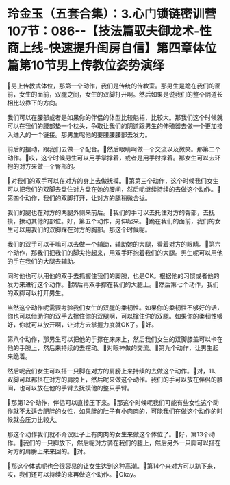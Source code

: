 # 玲金玉（五套合集）：3.心门锁链密训营 107节：086--【技法篇驭夫御龙术-性商上线-快速提升闺房自信】第四章体位篇第10节男上传教位姿势演绎

🎼男上传教式体位，那第一个动作，我们是传统的传教室。那男生是跪在我们的面前，女生的面前，双腿之间，女生的双脚打开啊。然后如果是说我们的整个阴道长相比较靠下的方向。

我们可以在腰部或者是如果你的伴侣的体型比较魁梧，比较大。那我们这个时候就可以在我们的腰部垫一个枕头，争取让我们的阴道跟男生的伸殖器去做一个更加接入进入的一个链接。那男生呢他的要腰腰腰部去发力。

前后的摆动，跟我们去做一个配合。🎼然后眼睛啊做一个交流以及微笑。那第二个动作。🎼哎，这个时候男生可以用手掌撑着，或者是用手肘撑着。那女生可以去环抱的对方来做一个臀部的。

🎼对我们的双手可以在对方的身上去做抚摸。🎼第第三个动作，这个时候我们女生可以把我们的双脚去盘住对方盘在她的腰间，然后呢继续持续的去做这个动作。🎼第四个动作，我们的双脚打开，让对方的腿稍微合拢。

我们的腿也在对方的两腿外侧来前后。🎼我们的手可以去托住对方的臀部，去抚摸，撩动其他的部位。好，第五个动作，男伸起来。🎼跪在我们的面前，我们的女生可以用我们的双脚踩在对方的胸部。那这个时候呢。

我们的双手可以干嘛可以去做一个辅助，辅助她的大腿，看着对方的眼睛。🎼第六个动作，那我们把我们的脚尖抬起来，用双手环抱着我们的大腿。男生呢可以用他的手在我们的大腿去辅助。

同时他也可以用他的双手去抓握住我们的脚腕，也是OK。根据他的习惯或者他的发力来进行这个动作。🎼然后再双手撑在我们的大腿上。🎼然后第七个动作，我们的双脚可以打开男生。

当然这个动作呢需要考验我们女生的双腿的柔韧性。如果你的柔韧性不够好的话，你也可以借助你的双手去撑住你的双腿啊，可以撑住你的双腿。如果你的柔韧性够好，你就可以放开啊，让对方去掌握力度就OK了。🎼好。

第八个动作，那男生可以把他的手撑在床床上，然后我们女生的双脚膝盖可以卡在他的手腕上，然后来持续的去摆动。🎼对眼神做的交流。🎼第九个动作，让男生起来跪着。

然后呢我们女生可以搭一只脚在对方的肩膀上来持续的去做这个动作。🎼对，11、双脚可以都搭在对方的肩膀上，然后呢来做这个动作。我们的手可以放在伴侣的腰间，也可以放在他的手臂去抚摸他的整只手臂。

🎼那第12个动作，伴侣可以直接压下来。🎼那这个时候呢我们可能有些女性这个动作就不太适合肥胖的女性，如果胖的肚子有小肉肉的，可能我们在做这个动作的时候就会压力比较大。

那这个动作我们就不介议肚子上有肉肉的女生来做这个体位了。🎼好，第13个动作。🎼我们的一只脚放下，然后呢对方骑在我们的腿上，然后另外一只脚可以搭在对方的肩膀上来来回的。🎼对。

🎼那这个体式呢也会很容易的让女生达到这种高潮。🎼第14个来对方可以趴下来，哎，我们还可以持续的来再做这个动作。🎼Okay。

